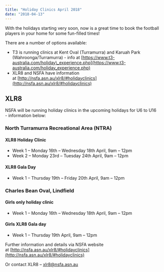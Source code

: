 ```yaml
---
title: "Holiday Clinics April 2018"
date: "2018-04-13"
---
```


With the holidays starting very soon, now is a great time to book the football players in your home for some fun-filled times!

There are a number of options available:

- T3 is running clinics at Kent Oval (Turramurra) and Karuah Park (Wahroonga/Turramurra) - info at [https://www.t3-australia.com/holiday\_experience.php](https://www.t3-australia.com/holiday_experience.php)
- XLR8 and NSFA have information at [http://nsfa.asn.au/xlr8/#holidayclinics](http://nsfa.asn.au/xlr8/#holidayclinics)

## XLR8

NSFA will be running holiday clinics in the upcoming holidays for U6 to U16 - information below:

### North Turramurra Recreational Area (NTRA)

#### XLR8 Holiday Clinic

- Week 1 – Monday 16th – Wednesday 18th April, 9am – 12pm
- Week 2 – Monday 23rd – Tuesday 24th April, 9am – 12pm

#### XLR8 Gala Day

- Week 1 – Thursday 19th – Friday 20th April, 9am – 12pm

### Charles Bean Oval, Lindfield

#### Girls only holiday clinic

- Week 1 – Monday 16th – Wednesday 18th April, 9am – 12pm

#### Girls XLR8 Gala day

- Week 1 – Thursday 19th April, 9am – 12pm

Further information and details via NSFA website at [http://nsfa.asn.au/xlr8/#holidayclinics](http://nsfa.asn.au/xlr8/#holidayclinics)

Or contact XLR8 – [xlr8@nsfa.asn.au](mailto:xlr8@nsfa.asn.au)
